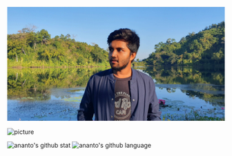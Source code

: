![cover](assets/cover.jpg)

![picture](https://raw.githubusercontent.com/saadeghi/saadeghi/master/dino.gif)

![ananto's github stat](https://github-readme-stats.vercel.app/api?username=niananto&show_icons=true)
![ananto's github language](https://github-readme-stats.vercel.app/api/top-langs/?username=niananto&layout=compact)
